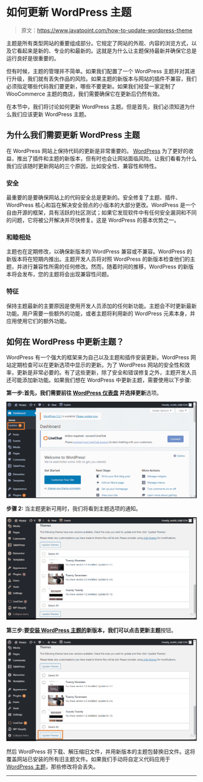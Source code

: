 # 如何更新 WordPress 主题

> 原文：<https://www.javatpoint.com/how-to-update-wordpress-theme>

主题是所有类型网站的重要组成部分。它规定了网站的外观、内容的浏览方式，以及它看起来是新的、专业的和最新的。这就是为什么让主题保持最新并确保它总是运行良好是很重要的。

但有时候，主题的管理并不简单。如果我们配置了一个 WordPress 主题并对其进行升级，我们就有丢失作品的风险。如果主题的新版本与网站的插件不兼容，我们必须指定哪些代码我们要更新，哪些不要更新。如果我们经营一家定制了 WooCommerce 主题的商店，我们需要确保它在更新后仍然有效。

在本节中，我们将讨论如何更新 WordPress 主题。但是首先，我们必须知道为什么我们应该更新 WordPress 主题。

## 为什么我们需要更新 WordPress 主题

在 WordPress 网站上保持代码的更新是非常重要的。 [WordPress](https://www.javatpoint.com/wordpress-tutorial) 为了更好的收益，推出了插件和主题的新版本，但有时也会让网站面临风险。让我们看看为什么我们应该随时更新网站的三个原因，比如安全性、兼容性和特性。

### 安全

最重要的是要确保网站上的代码安全总是更新的。安全修复了主题、插件、WordPress 核心和旨在解决安全弱点的小版本的大部分更改。WordPress 是一个自由开源的框架，具有活跃的社区测试；如果它发现软件中有任何安全漏洞和不同的问题，它将被公开解决并尽快修复。这是 WordPress 的基本优势之一。

### 和睦相处

主题也在定期修改，以确保新版本的 WordPress 兼容或不兼容。WordPress 的新版本将在短期内推出。主题开发人员将对照 WordPress 的新版本检查他们的主题，并进行兼容性所需的任何修改。然而，随着时间的推移，WordPress 的新版本将会发布，您的主题将会出现兼容性问题。

### 特征

保持主题最新的主要原因是使用开发人员添加的任何新功能。主题会不时更新最新功能。用户需要一些额外的功能，或者主题将利用新的 WordPress 元素本身，并应用使用它们的额外功能。

## 如何在 WordPress 中更新主题？

WordPress 有一个强大的框架来为自己以及主题和插件安装更新。WordPress 网站定期检查可以在更新选项中显示的更新。为了 WordPress 网站的安全性和效率，更新是非常必要的。有了这些更新，除了安全和错误修复之外，主题开发人员还可能添加新功能。如果我们想在 WordPress 中更新主题，需要使用以下步骤:

**第一步:**首先，我们需要前往 **[WordPress 仪表盘](https://www.javatpoint.com/wordpress-dashboard)** 并选择**更新**选项。

![How to Update WordPress Themes](img/e7790126274f806a3461825a28b843e3.png)

**步骤 2:** 当主题更新可用时，我们将看到主题选项的通知。

![How to Update WordPress Themes](img/e20ec40f3a673a6bc85f2adc88511a90.png)

**第三步:**要[安装 WordPress 主题的](https://www.javatpoint.com/how-to-install-wordpress-themes)新版本，我们可以点击**更新主题**按钮。

![How to Update WordPress Themes](img/7b947c1fe2acb7c05f53db21d8180da9.png)

然后 WordPress 将下载、解压缩旧文件，并用新版本的主题包替换旧文件。这将覆盖网站已安装的所有旧主题文件。如果我们手动将自定义代码应用于 [WordPress 主题](https://www.javatpoint.com/wordpress-theme)，那些修改将会丢失。

* * *